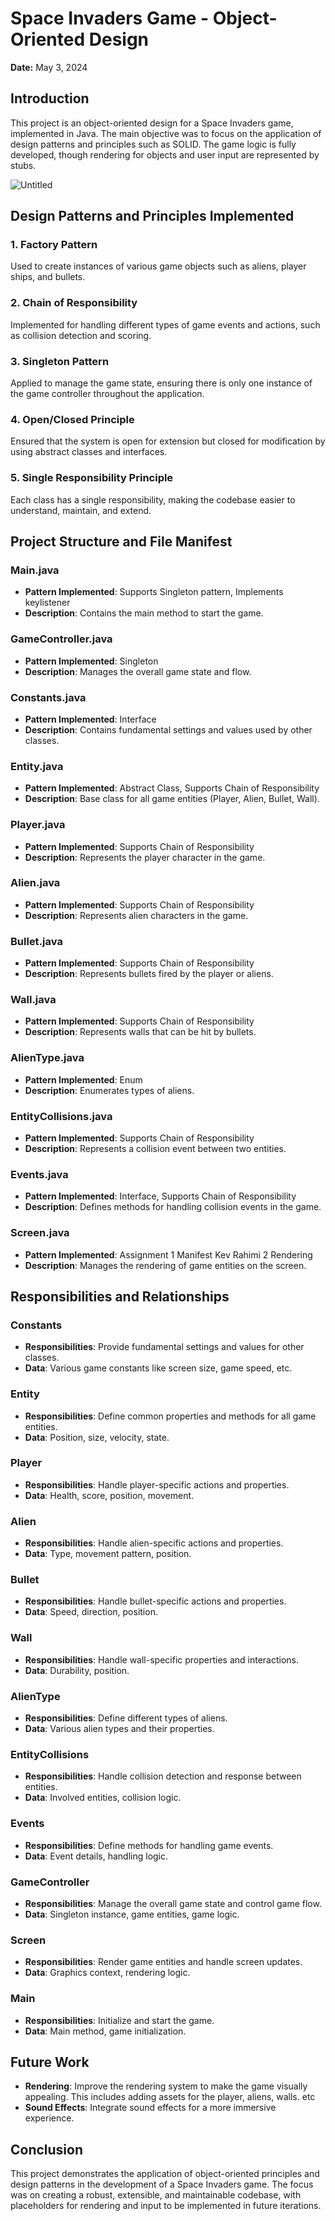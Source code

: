 # Space Invaders Game - Object-Oriented Design

**Date:** May 3, 2024

## Introduction

This project is an object-oriented design for a Space Invaders game, implemented in Java. The main objective was to focus on the application of design patterns and principles such as SOLID. The game logic is fully developed, though rendering for objects and user input are represented by stubs.

![Untitled](Space%20Invaders%20Game%20-%20Object-Oriented%20Design%20f66e5e915406468f86e79cc373ad2020/Untitled.png)

## Design Patterns and Principles Implemented

### 1. Factory Pattern

Used to create instances of various game objects such as aliens, player ships, and bullets.

### 2. Chain of Responsibility

Implemented for handling different types of game events and actions, such as collision detection and scoring.

### 3. Singleton Pattern

Applied to manage the game state, ensuring there is only one instance of the game controller throughout the application.

### 4. Open/Closed Principle

Ensured that the system is open for extension but closed for modification by using abstract classes and interfaces.

### 5. Single Responsibility Principle

Each class has a single responsibility, making the codebase easier to understand, maintain, and extend.

## Project Structure and File Manifest

### Main.java

- **Pattern Implemented**: Supports Singleton pattern, Implements keylistener
- **Description**: Contains the main method to start the game.

### GameController.java

- **Pattern Implemented**: Singleton
- **Description**: Manages the overall game state and flow.

### Constants.java

- **Pattern Implemented**: Interface
- **Description**: Contains fundamental settings and values used by other classes.

### Entity.java

- **Pattern Implemented**: Abstract Class, Supports Chain of Responsibility
- **Description**: Base class for all game entities (Player, Alien, Bullet, Wall).

### Player.java

- **Pattern Implemented**: Supports Chain of Responsibility
- **Description**: Represents the player character in the game.

### Alien.java

- **Pattern Implemented**: Supports Chain of Responsibility
- **Description**: Represents alien characters in the game.

### Bullet.java

- **Pattern Implemented**: Supports Chain of Responsibility
- **Description**: Represents bullets fired by the player or aliens.

### Wall.java

- **Pattern Implemented**: Supports Chain of Responsibility
- **Description**: Represents walls that can be hit by bullets.

### AlienType.java

- **Pattern Implemented**: Enum
- **Description**: Enumerates types of aliens.

### EntityCollisions.java

- **Pattern Implemented**: Supports Chain of Responsibility
- **Description**: Represents a collision event between two entities.

### Events.java

- **Pattern Implemented**: Interface, Supports Chain of Responsibility
- **Description**: Defines methods for handling collision events in the game.

### Screen.java

- **Pattern Implemented**: Assignment 1 Manifest Kev Rahimi 2 Rendering
- **Description**: Manages the rendering of game entities on the screen.

## Responsibilities and Relationships

### Constants

- **Responsibilities**: Provide fundamental settings and values for other classes.
- **Data**: Various game constants like screen size, game speed, etc.

### Entity

- **Responsibilities**: Define common properties and methods for all game entities.
- **Data**: Position, size, velocity, state.

### Player

- **Responsibilities**: Handle player-specific actions and properties.
- **Data**: Health, score, position, movement.

### Alien

- **Responsibilities**: Handle alien-specific actions and properties.
- **Data**: Type, movement pattern, position.

### Bullet

- **Responsibilities**: Handle bullet-specific actions and properties.
- **Data**: Speed, direction, position.

### Wall

- **Responsibilities**: Handle wall-specific properties and interactions.
- **Data**: Durability, position.

### AlienType

- **Responsibilities**: Define different types of aliens.
- **Data**: Various alien types and their properties.

### EntityCollisions

- **Responsibilities**: Handle collision detection and response between entities.
- **Data**: Involved entities, collision logic.

### Events

- **Responsibilities**: Define methods for handling game events.
- **Data**: Event details, handling logic.

### GameController

- **Responsibilities**: Manage the overall game state and control game flow.
- **Data**: Singleton instance, game entities, game logic.

### Screen

- **Responsibilities**: Render game entities and handle screen updates.
- **Data**: Graphics context, rendering logic.

### Main

- **Responsibilities**: Initialize and start the game.
- **Data**: Main method, game initialization.

## Future Work

- **Rendering**: Improve the rendering system to make the game visually appealing. This includes adding assets for the player, aliens, walls. etc
- **Sound Effects**: Integrate sound effects for a more immersive experience.

## Conclusion

This project demonstrates the application of object-oriented principles and design patterns in the development of a Space Invaders game. The focus was on creating a robust, extensible, and maintainable codebase, with placeholders for rendering and input to be implemented in future iterations.
